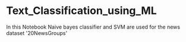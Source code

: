 # Text_Classification_using_ML
In this Notebook Naive bayes classifier and SVM are used for the news dataset '20NewsGroups'
